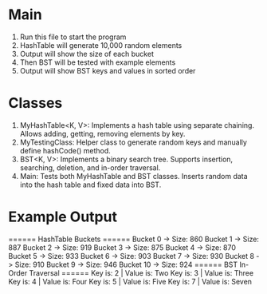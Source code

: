 # Main
1. Run this file to start the program
2. HashTable will generate 10,000 random elements
3. Output will show the size of each bucket
4. Then BST will be tested with example elements
5. Output will show BST keys and values in sorted order
# Classes
1. MyHashTable<K, V>: Implements a hash table using separate chaining. Allows adding, getting, removing elements by key.
2. MyTestingClass: Helper class to generate random keys and manually define hashCode() method.
3. BST<K, V>: Implements a binary search tree. Supports insertion, searching, deletion, and in-order traversal.
4. Main: Tests both MyHashTable and BST classes. Inserts random data into the hash table and fixed data into BST.

# Example Output
====== HashTable Buckets ======
Bucket 0 -> Size: 860
Bucket 1 -> Size: 887
Bucket 2 -> Size: 919
Bucket 3 -> Size: 875
Bucket 4 -> Size: 870
Bucket 5 -> Size: 933
Bucket 6 -> Size: 903
Bucket 7 -> Size: 930
Bucket 8 -> Size: 910
Bucket 9 -> Size: 946
Bucket 10 -> Size: 924
====== BST In-Order Traversal ======
Key is: 2 | Value is: Two
Key is: 3 | Value is: Three
Key is: 4 | Value is: Four
Key is: 5 | Value is: Five
Key is: 7 | Value is: Seven
